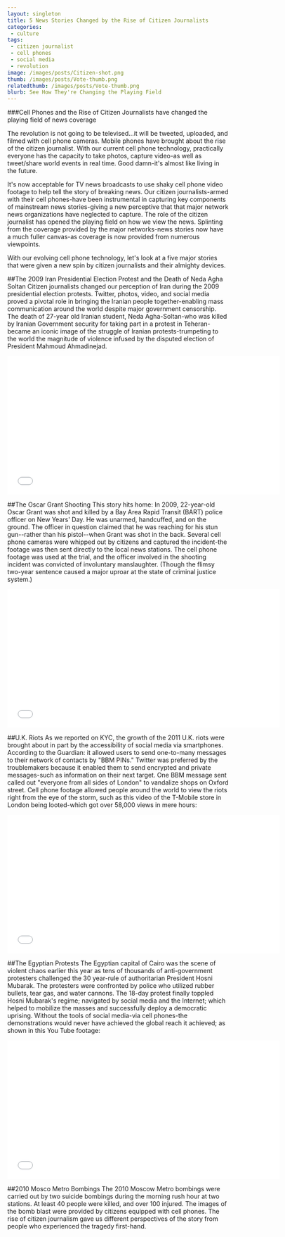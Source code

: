 ```yaml
---
layout: singleton
title: 5 News Stories Changed by the Rise of Citizen Journalists
categories:
 - culture
tags:
 - citizen journalist
 - cell phones
 - social media
 - revolution
image: /images/posts/Citizen-shot.png
thumb: /images/posts/Vote-thumb.png
relatedthumb: /images/posts/Vote-thumb.png
blurb: See How They're Changing the Playing Field
---
```


###Cell Phones and the Rise of Citizen Journalists have changed the playing field of news coverage

The revolution is not going to be televised…it will be tweeted, uploaded, and filmed with cell phone cameras. Mobile phones have brought about the rise of the citizen journalist. With our current cell phone technology, practically everyone has the capacity to take photos, capture video-as well as tweet/share world events in real time. Good damn-it's almost like living in the future.

It's now acceptable for TV news broadcasts to use shaky cell phone video footage to help tell the story of breaking news.  Our citizen journalists-armed with their cell phones-have been instrumental in capturing key components of mainstream news stories-giving a new perceptive that that major network news organizations have neglected to capture. The role of the citizen journalist has opened the playing field on how we view the news. Splinting from the coverage provided by the major networks-news stories now have a much fuller canvas-as coverage is now provided from numerous viewpoints.

With our evolving cell phone technology, let's look at a five major stories that were given a new spin by citizen journalists and their almighty devices.

##The 2009 Iran Presidential Election Protest and the Death of Neda Agha Soltan
Citizen journalists changed our perception of Iran during the 2009 presidential election protests. Twitter, photos, video, and social media proved a pivotal role in bringing the Iranian people together-enabling mass communication around the world despite major government censorship. The death of 27-year old Iranian student, Neda Agha-Soltan-who was killed by Iranian Government security for taking part in a protest in Teheran-became an iconic image of the struggle of Iranian protests-trumpeting to the world the magnitude of violence infused by the disputed election of President Mahmoud Ahmadinejad.

<iframe class="youtube" width="620" height="315" src="//www.youtube.com/embed/76W-0GVjNEc" frameborder="0">  </iframe>

##The Oscar Grant Shooting
This story hits home: In 2009, 22-year-old Oscar Grant was shot and killed by a Bay Area Rapid Transit (BART) police officer on New Years' Day. He was unarmed, handcuffed, and on the ground.  The officer in question claimed that he was reaching for his stun gun--rather than his pistol--when Grant was shot in the back. Several cell phone cameras were whipped out by citizens and captured the incident-the footage was then sent directly to the local news stations. The cell phone footage was used at the trial, and the officer involved in the shooting incident was convicted of involuntary manslaughter. (Though the flimsy two-year sentence caused a major uproar at the state of criminal justice system.)

<iframe class="youtube" width="620" height="315" src="//www.youtube.com/embed/Q2LDw5l_yMI" frameborder="0">  </iframe>

##U.K. Riots
As we reported on KYC, the growth of the 2011 U.K. riots were brought about in part by the accessibility of social media via smartphones. According to the Guardian: it allowed users to send one-to-many messages to their network of contacts by "BBM PINs." Twitter was preferred by the troublemakers because it enabled them to send encrypted and private messages-such as information on their next target. One BBM message sent called out "everyone from all sides of London" to vandalize shops on Oxford street.
Cell phone footage allowed people around the world to view the riots right from the eye of the storm, such as this video of the T-Mobile store in London being looted-which got over  58,000 views in mere hours:

<iframe class="youtube" width="620" height="315" src="//www.youtube.com/embed/KKhaT-pXHHc" frameborder="0">  </iframe>

##The Egyptian Protests
The Egyptian capital of Cairo was the scene of violent chaos earlier this year as tens of thousands of anti-government protesters challenged the 30 year-rule of authoritarian President Hosni Mubarak. The protesters were confronted by police who utilized rubber bullets, tear gas, and water cannons. The 18-day protest finally toppled Hosni Mubarak's regime; navigated by social media and the Internet; which helped to mobilize the masses and successfully deploy a democratic uprising. Without the tools of social media-via cell phones-the demonstrations would never have achieved the global reach it achieved; as shown in this You Tube footage:

<iframe class="youtube" width="620" height="315" src="//www.youtube.com/embed/3xWiBCIxjIk" frameborder="0">  </iframe>

##2010 Mosco Metro Bombings
The 2010 Moscow Metro bombings were carried out by two suicide bombings during the morning rush hour at two stations. At least 40 people were killed, and over 100 injured. The images of the bomb blast were provided by citizens equipped with cell phones. The rise of citizen journalism gave us different perspectives of the story from people who experienced the tragedy first-hand.



